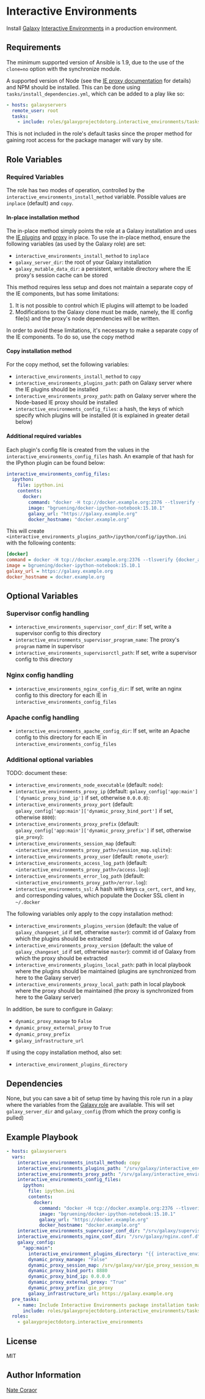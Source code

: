 Interactive Environments
========================

Install [Galaxy](http://galaxyproject.org) [Interactive Environments](http://galaxy.readthedocs.org/en/master/admin/interactive_environments.html) in a production environment.

Requirements
------------

The minimum supported version of Ansible is 1.9, due to the use of the `clone=no` option with the synchronize module.

A supported version of Node (see the [IE proxy documentation](http://galaxy.readthedocs.org/en/master/admin/interactive_environments.html#deploying-gies) for details) and NPM should be installed. This can be done using `tasks/install_dependencies.yml`, which can be added to a play like so:

```yaml
- hosts: galaxyservers
  remote_user: root
  tasks:
    - include: roles/galaxyprojectdotorg.interactive_environments/tasks/install_dependencies.yml
```

This is not included in the role's default tasks since the proper method for gaining root access for the package manager will vary by site.

Role Variables
--------------

### Required Variables

The role has two modes of operation, controlled by the `interactive_environments_install_method` variable. Possible values are `inplace` (default) and `copy`.

#### In-place installation method

The in-place method simply points the role at a Galaxy installation and uses the [IE plugins](https://github.com/galaxyproject/galaxy/tree/dev/config/plugins/interactive_environments) and [proxy](https://github.com/galaxyproject/galaxy/tree/dev/lib/galaxy/web/proxy/js) in place. To use the in-place method, ensure the following variables (as used by the Galaxy role) are set:

- `interactive_environments_install_method` to `inplace`
- `galaxy_server_dir`: the root of your Galaxy installation
- `galaxy_mutable_data_dir`: a persistent, writable directory where the IE proxy's session cache can be stored

This method requires less setup and does not maintain a separate copy of the IE components, but has some limitations:

1. It is not possible to control which IE plugins will attempt to be loaded
2. Modifications to the Galaxy clone must be made, namely, the IE config file(s) and the proxy's node dependencies will be written.

In order to avoid these limitations, it's necessary to make a separate copy of the IE components. To do so, use the copy method

#### Copy installation method

For the copy method, set the following variables:

- `interactive_environments_install_method` to `copy`
- `interactive_environments_plugins_path`: path on Galaxy server where the IE plugins should be installed
- `interactive_environments_proxy_path`: path on Galaxy server where the Node-based IE proxy should be installed
- `interactive_environments_config_files`: a hash, the keys of which specify which plugins will be installed (it is explained in greater detail below)

#### Additional required variables

Each plugin's config file is created from the values in the `interactive_environments_config_files` hash. An example of that hash for the IPython plugin can be found below:

```yaml
interactive_environments_config_files:
  ipython:
    file: ipython.ini
    contents:
      docker:
        command: "docker -H tcp://docker.example.org:2376 --tlsverify {docker_args}"
        image: "bgruening/docker-ipython-notebook:15.10.1"
        galaxy_url: "https://galaxy.example.org"
        docker_hostname: "docker.example.org"
```

This will create `<interactive_environments_plugins_path>/ipython/config/ipython.ini` with the following contents:

```ini
[docker]
command = docker -H tcp://docker.example.org:2376 --tlsverify {docker_args}
image = bgruening/docker-ipython-notebook:15.10.1
galaxy_url = https://galaxy.example.org
docker_hostname = docker.example.org
```

## Optional Variables

### Supervisor config handling

- `interactive_environments_supervisor_conf_dir`: If set, write a supervisor config to this directory
- `interactive_environments_supervisor_program_name`: The proxy's `program` name in supervisor
- `interactive_environments_supervisorctl_path`: If set, write a supervisor config to this directory

### Nginx config handling

- `interactive_environments_nginx_config_dir`: If set, write an nginx config to this directory for each IE in `interactive_environments_config_files`

### Apache config handling

- `interactive_environments_apache_config_dir`: If set, write an Apache config to this directory for each IE in `interactive_environments_config_files`

### Additional optional variables

TODO: document these:

- `interactive_environments_node_executable` (default: `node`):
- `interactive_environments_proxy_ip` (default: `galaxy_config['app:main']['dynamic_proxy_bind_ip']` if set, otherwise `0.0.0.0`):
- `interactive_environments_proxy_port` (default: `galaxy_config['app:main']['dynamic_proxy_bind_port']` if set, otherwise `8800`):
- `interactive_environments_proxy_prefix` (default: `galaxy_config['app:main']['dynamic_proxy_prefix']` if set, otherwise `gie_proxy`):
- `interactive_environments_session_map` (default: `<interactive_environments_proxy_path>/session_map.sqlite`):
- `interactive_environments_proxy_user` (default: `remote_user`):
- `interactive_environments_access_log_path` (default: `<interactive_environments_proxy_path>/access.log`):
- `interactive_environments_error_log_path` (default: `<interactive_environments_proxy_path>/error.log`):
- `interactive_environments_ssl`: A hash with keys `ca_cert`, `cert`, and `key`, and corresponding values, which populate the Docker SSL client in `~/.docker`

The following variables only apply to the copy installation method:

- `interactive_environments_plugins_version` (default: the value of `galaxy_changeset_id` if set, otherwise `master`): commit id of Galaxy from which the plugins should be extracted
- `interactive_environments_proxy_version` (default: the value of `galaxy_changeset_id` if set, otherwise `master`): commit id of Galaxy from which the proxy should be extracted
- `interactive_environments_plugins_local_path`: path in local playbook where the plugins should be maintained (plugins are synchronized from here to the Galaxy server)
- `interactive_environments_proxy_local_path`: path in local playbook where the proxy should be maintained (the proxy is synchronized from here to the Galaxy server)

In addition, be sure to configure in Galaxy:

- `dynamic_proxy_manage` to `False`
- `dynamic_proxy_external_proxy` to `True`
- `dynamic_proxy_prefix`
- `galaxy_infrastructure_url`

If using the copy installation method, also set:

- `interactive_environment_plugins_directory`

Dependencies
------------

None, but you can save a bit of setup time by having this role run in a play where the variables from the [Galaxy role](https://github.com/galaxyproject/ansible-galaxy) are available. This will set `galaxy_server_dir` and `galaxy_config` (from which the proxy config is pulled)

Example Playbook
----------------

```yaml
- hosts: galaxyservers
  vars:
    interactive_environments_install_method: copy
    interactive_environments_plugins_path: "/srv/galaxy/interactive_environments/plugins"
    interactive_environments_proxy_path: "/srv/galaxy/interactive_environments/proxy"
    interactive_environments_config_files:
      ipython:
        file: ipython.ini
        contents:
          docker:
            command: "docker -H tcp://docker.example.org:2376 --tlsverify {docker_args}"
            image: "bgruening/docker-ipython-notebook:15.10.1"
            galaxy_url: "https://docker.example.org"
            docker_hostname: "docker.example.org"
    interactive_environments_supervisor_conf_dir: "/srv/galaxy/supervisor/etc/supervisord.conf.d"
    interactive_environments_nginx_conf_dir: "/srv/galaxy/nginx.conf.d"
    galaxy_config:
      "app:main":
        interactive_environment_plugins_directory: "{{ interactive_environments_plugins_path }}"
        dynamic_proxy_manage: "False"
        dynamic_proxy_session_map: /srv/galaxy/var/gie_proxy_session_map.sqlite
        dynamic_proxy_bind_port: 8880
        dynamic_proxy_bind_ip: 0.0.0.0
        dynamic_proxy_external_proxy: "True"
        dynamic_proxy_prefix: gie_proxy
        galaxy_infrastructure_url: https://galaxy.example.org
  pre_tasks:
    - name: Include Interactive Environments package installation tasks
      include: roles/galaxyprojectdotorg.interactive_environments/tasks/install_dependencies.yml
  roles:
    - galaxyprojectdotorg.interactive_environments
```

License
-------

MIT

Author Information
------------------

[Nate Coraor](https://github.com/natefoo)  
